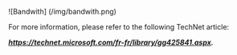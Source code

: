 <!--
    Page : Administration/Network
    Author : Alexis CONIA
    Latest Update : 14/04/2017
    Confidential : No
	Partner : No
	Public : Yes
    Version : 1.0
-->

![Bandwith] (/img/bandwith.png)

For more information, please refer to the following TechNet article:

***<https://technet.microsoft.com/fr-fr/library/gg425841.aspx>.***
